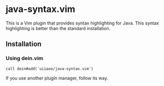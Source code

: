# java-syntax.vim
This is a Vim plugin that provides syntax highlighting for Java.
This syntax highlighting is better than the standard installation.

## Installation
### Using dein.vim
```viml
call dein#add('uiiaoo/java-syntax.vim')
```

If you use another plugin manager, follow its way.
